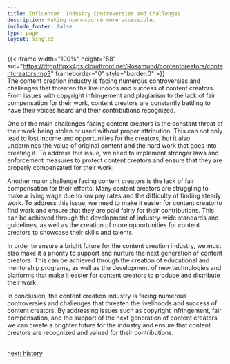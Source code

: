 ```yaml
---
title: Influencer  Industry Controversies and Challenges
description: Making open-source more accessible.
include_footer: false
type: page
layout: single2
---
```


{{< iframe width="100%" height="58" src="https://dfgnflfqxk4ps.cloudfront.net/Rosamund/contentcreators/contentcreators.mp3" frameborder="0" style="border:0" >}}<br>
The content creation industry is facing numerous controversies and challenges that threaten the livelihoods and success of content creators. From issues with copyright infringement and plagiarism to the lack of fair compensation for their work, content creators are constantly battling to have their voices heard and their contributions recognized.

One of the main challenges facing content creators is the constant threat of their work being stolen or used without proper attribution. This can not only lead to lost income and opportunities for the creators, but it also undermines the value of original content and the hard work that goes into creating it. To address this issue, we need to implement stronger laws and enforcement measures to protect content creators and ensure that they are properly compensated for their work.

Another major challenge facing content creators is the lack of fair compensation for their efforts. Many content creators are struggling to make a living wage due to low pay rates and the difficulty of finding steady work. To address this issue, we need to make it easier for content creatorto find work and ensure that they are paid fairly for their contributions. This can be achieved through the development of industry-wide standards and guidelines, as well as the creation of more opportunities for content creators to showcase their skills and talents.

In order to ensure a bright future for the content creation industry, we must also make it a priority to support and nurture the next generation of content creators. This can be achieved through the creation of educational and mentorship programs, as well as the development of new technologies and platforms that make it easier for content creators to produce and distribute their work.

In conclusion, the content creation industry is facing numerous controversies and challenges that threaten the livelihoods and success of content creators. By addressing issues such as copyright infringement, fair compensation, and the support of the next generation of content creators, we can create a brighter future for the industry and ensure that content creators are recognized and valued for their contributions.

<br>
<a href="https://workdojos.com/contentcreators/history">next: history</a>
</p>